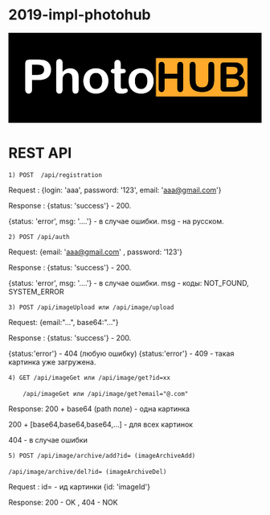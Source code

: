 # 2019-impl-photohub
![Logo](/PhotoHub.png)

# REST API

    1) POST  /api/registration 

Request : {login: 'aaa', password: '123', email: 'aaa@gmail.com'}

Response : {status: 'success'} - 200. 

{status: 'error', msg: '....'} - в случае ошибки. msg - на русском.
           
    2) POST /api/auth

Request: {email: 'aaa@gmail.com' , password: '123'}

Response : {status: 'success'} - 200. 


{status: 'error', msg: '....'} - в случае ошибки. msg - коды: NOT_FOUND, SYSTEM_ERROR
          
    3) POST /api/imageUpload или /api/image/upload

Request: {email:"...", base64:"..."}

Response : {status: 'success'} - 200.

{status:'error'} - 404 (любую ошибку)
{status:'error'} - 409 - такая картинка уже загружена.

    4) GET /api/imageGet или /api/image/get?id=хх

        /api/imageGet или /api/image/get?email="@.com"
        
  Response: 200 + base64 (path поле) - одна картинка
  
  200 + [base64,base64,base64,...] - для всех картинок
  
  404 - в случае ошибки
  
    5) POST /api/image/archive/add?id= (imageArchiveAdd)
    
    /api/image/archive/del?id= (imageArchiveDel)

Request : id= - ид картинки {id: 'imageId'}

Response: 200 - OK , 404 - NOK
